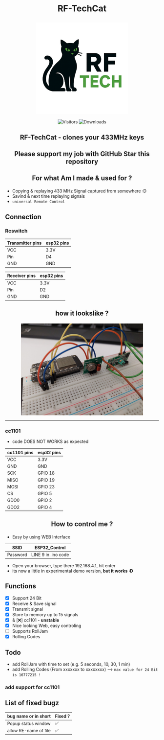 # <p align="center">RF-TechCat</p>

<p align="center">
  <img src="images/RF-TechCat.png" alt="Logo" width="300"/>
</p>

<p align="center">
  <img src="https://visitor-badge.laobi.icu/badge?page_id=Fattcat.RF-TechCat" alt="Visitors"/>
  <img src="https://img.shields.io/github/downloads/Fattcat/RF-TechCat/total" alt="Downloads"/>
</p>

## <p align="center">RF-TechCat - clones your 433MHz keys</p>
## <p align="center"> Please support my job with GitHub Star this repository</p>
## <p align="center">For what Am I made & used for ?</p>

- Copying & replaying 433 MHz Signal captured from somewhere :D
- Savind & next time replaying signals
- ```universal Remote Control```

## Connection
### Rcswitch

| Transmitter pins | esp32 pins  |
| ---------------  | ----------- |
| VCC              | 3.3V        |
| Pin              | D4          |
| GND              | GND         |

| Receiver pins | esp32 pins  |
| ------------- | ----------- |
| VCC           | 3.3V        |
| Pin           | D2          |
| GND           | GND         |

## <p align="center">how it lookslike ?</p>
<p align="center"><img src="images/RF-TechCat-Connection.jpg" alt="On Breadboard" width="400"/></p>

---

### cc1101

  - code DOES NOT WORKS as expected

| cc1101 pins | esp32 pins  |
| ----------- | ----------- |
| VCC         | 3.3V        |
| GND         | GND         |
| SCK         | GPIO 18     |
| MISO        | GPIO 19     |
| MOSI        | GPIO  23    |
| CS          | GPIO 5      |
| GDO0        | GPIO 2      |
| GDO2        | GPIO 4      |

## <p align="center">How to control me ?</p>

- Easy by using WEB Interface

| SSID         | ESP32_Control       |
| ------------ | ------------------- |
| Password     | LINE 9 in .ino code |

- Open your browser, type there 192.168.4.1, hit enter
- its now a little in experimental demo version, **but it works :D**

## Functions
  - [x] Support 24 Bit
  - [x] Receive & Save signal
  - [x] Transmit signal
  - [x] Store to memory up to 15 signals
  - [x] & [❌] cc1101 - **unstable**
  - [x] Nice looking Web, easy controling
  - [ ] Supports RollJam
  - [x] Rolling Codes

## Todo
  - add RollJam with time to set (e.g. 5 seconds, 10, 30, 1 min)
  - add Rolling Codes (From xxxxxxx to xxxxxxxx) --> ```max value for 24 Bit is 16777215 !```
  ### add support for cc1101

## List of fixed bugz
| bug name or in short   | Fixed ? | 
| ---------------------- | ------- |
| Popup status window    | ✅     |
| allow RE-name of file  | ✅     |
